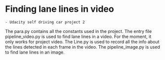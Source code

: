 # Finding lane lines in video 
    - Udacity self driving car project 2

The para.py contains all the constants used in the project.
The entry file pipeline_video.py is used to find lane lines in a video. For the moment, it only works for project video.
The Line.py is used to record all the info about the lines detected in each frame in the video.
The pipeline_image.py is used to find lane lines in an image.
